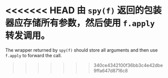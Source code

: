 <<<<<<< HEAD
由 `spy(f)` 返回的包装器应存储所有参数，然后使用 `f.apply` 转发调用。
=======
The wrapper returned by `spy(f)` should store all arguments and then use `f.apply` to forward the call.
>>>>>>> 340ce4342100f36bb3c4e42dbe9ffa647d8716c8
